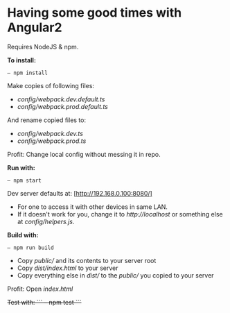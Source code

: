 # Having some good times with Angular2

Requires NodeJS & npm.

**To install:**
```
– npm install
```

Make copies of following files:
* *config/webpack.dev.default.ts*
* *config/webpack.prod.default.ts*

And rename copied files to:
* *config/webpack.dev.ts*
* *config/webpack.prod.ts*

Profit: Change local config without messing it in repo.


**Run with:**
```
– npm start
```

Dev server defaults at: [http://192.168.0.100:8080/]
* For one to access it with other devices in same LAN.
* If it doesn't work for you, change it to *http://localhost* or something else at *config/helpers.js*.

 
**Build with:**
```
– npm run build
```

* Copy *public/* and its contents to your server root
* Copy *dist/index.html* to your server
* Copy everything else in *dist/* to the *public/* you copied to your server

Profit: Open *index.html*

<del>
Test with:
```
– npm test
```
</del>